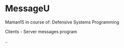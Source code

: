 # MessageU
Maman15 in course of: Defensive Systems Programming 

Clients - Server messages program



..